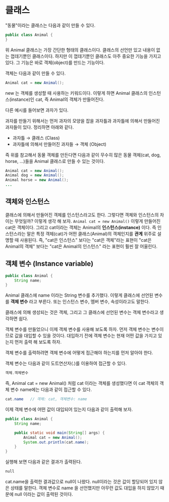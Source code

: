 # 클래스

"동물"이라는 클래스는 다음과 같이 만들 수 있다.

```java
public class Animal {
}
```

위 Animal 클래스는 가장 간단한 형태의 클래스이다. 클래스의 선언만 있고 내용이 없는 껍데기뿐인 클래스이다. 하지만 이 껍데기뿐인 클래스도 아주 중요한 기능을 가지고 있다. 그 기능은 바로 객체(object)를 만드는 기능이다.

객체는 다음과 같이 만들 수 있다.

```java
Animal cat = new Animal();
```

new 는 객체를 생성할 때 사용하는 키워드이다. 이렇게 하면 Animal 클래스의 인스턴스(instance)인 cat, 즉 Animal의 객체가 만들어진다.

다른 예시를 들어보면 과자가 있다.

과자를 만들기 위해서는 먼저 과자의 모양을 잡을 과자틀과 과자틀에 의해서 만들어진 과자들이 있다. 정리하면 아래와 같다.

* 과자틀 → 클래스 (Class)
* 과자틀에 의해서 만들어진 과자들 → 객체 (Object)

즉 위를 참고해서 동물 객체를 만든다면 다음과 같이 무수히 많은 동물 객체(cat, dog, horse, ...)들을 Animal 클래스로 만들 수 있는 것이다.

```java
Animal cat = new Animal();
Animal dog = new Animal();
Animal horse = new Animal();
...
```

## 객체와 인스턴스

클래스에 의해서 만들어진 객체를 인스턴스라고도 한다. 그렇다면 객체와 인스턴스의 차이는 무엇일까? 이렇게 생각 해 보자. `Animal cat = new Animal()` 이렇게 만들어진 cat은 객체이다. 그리고 cat이라는 객체는 Animal의 **인스턴스(instance)** 이다. 즉 인스턴스라는 말은 특정 객체(cat)가 어떤 클래스(Animal)의 객체인지를 **관계** 위주로 설명할 때 사용된다. 즉, "cat은 인스턴스" 보다는 "cat은 객체"라는 표현이 "cat은 Animal의 객체" 보다는 "cat은 Animal의 인스턴스" 라는 표현이 훨씬 잘 어울린다.

## 객체 변수 (Instance variable)

```java
public class Animal {
    String name;
}
```

Animal 클래스에 name 이라는 String 변수를 추가했다. 이렇게 클래스에 선언된 변수를 **객체 변수** 라고 부른다. 또는 인스턴스 변수, 멤버 변수, 속성이라고도 말한다.

클래스에 의해 생성되는 것은 객체, 그리고 그 클래스에 선언된 변수는 객체 변수라고 생각하면 쉽다.

객체 변수를 만들었으니 이제 객체 변수를 사용해 보도록 하자. 먼저 객체 변수는 변수이므로 값을 대입할 수 있을 것이다. 대입하기 전에 객체 변수는 현재 어떤 값을 가지고 있는지 먼저 출력 해 보도록 하자.

객체 변수를 출력하려면 객체 변수에 어떻게 접근해야 하는지를 먼저 알아야 한다.

객체 변수는 다음과 같이 도트연산자(.)를 이용하여 접근할 수 있다.

```java
객체.객체변수
```

즉, Animal cat = new Animal() 처럼 cat 이라는 객체를 생성했다면 이 cat 객체의 객체 변수 name에는 다음과 같이 접근할 수 있다.

```java
cat.name   // 객체: cat, 객체변수: name
```

이제 객체 변수에 어떤 값이 대입되어 있는지 다음과 같이 출력해 보자.

```java
public class Animal {
    String name;

    public static void main(String[] args) {
        Animal cat = new Animal();
        System.out.println(cat.name);
    }
}
```

실행해 보면 다음과 같은 결과가 출력된다.

```bash
null
```

cat.name을 출력한 결과값으로 null이 나왔다. null이라는 것은 값이 할당되어 있지 않은 상태를 말한다. 객체 변수로 name 을 선언했지만 아무런 값도 대입을 하지 않았기 때문에 null 이라는 값이 출력된 것이다.
